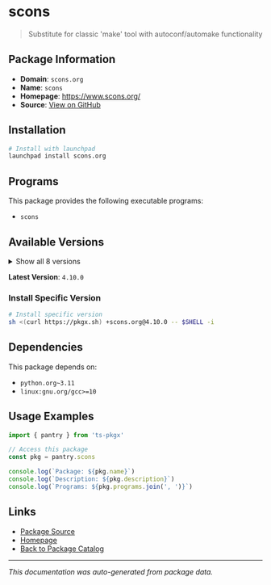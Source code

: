 # scons

> Substitute for classic 'make' tool with autoconf/automake functionality

## Package Information

- **Domain**: `scons.org`
- **Name**: `scons`
- **Homepage**: https://www.scons.org/
- **Source**: [View on GitHub](https://github.com/pkgxdev/pantry/tree/main/projects/scons.org/package.yml)

## Installation

```bash
# Install with launchpad
launchpad install scons.org
```

## Programs

This package provides the following executable programs:

- `scons`

## Available Versions

<details>
<summary>Show all 8 versions</summary>

- `4.10.0`, `4.9.1`, `4.9.0`, `4.8.1`, `4.8.0`
- `4.7.0`, `4.6.0`, `4.5.2`

</details>

**Latest Version**: `4.10.0`

### Install Specific Version

```bash
# Install specific version
sh <(curl https://pkgx.sh) +scons.org@4.10.0 -- $SHELL -i
```

## Dependencies

This package depends on:

- `python.org~3.11`
- `linux:gnu.org/gcc>=10`

## Usage Examples

```typescript
import { pantry } from 'ts-pkgx'

// Access this package
const pkg = pantry.scons

console.log(`Package: ${pkg.name}`)
console.log(`Description: ${pkg.description}`)
console.log(`Programs: ${pkg.programs.join(', ')}`)
```

## Links

- [Package Source](https://github.com/pkgxdev/pantry/tree/main/projects/scons.org/package.yml)
- [Homepage](https://www.scons.org/)
- [Back to Package Catalog](../../package-catalog.md)

---

*This documentation was auto-generated from package data.*
